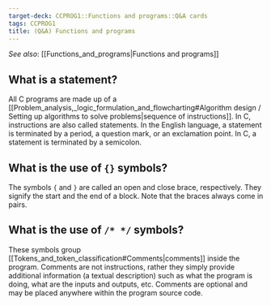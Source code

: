 ```yaml
---
target-deck: CCPROG1::Functions and programs::Q&A cards
tags: CCPROG1
title: (Q&A) Functions and programs
---
```


*See also*: [[Functions_and_programs|Functions and programs]]

## What is a statement?

All C programs are made up of a [[Problem_analysis,_logic_formulation_and_flowcharting#Algorithm design / Setting up algorithms to solve problems|sequence of instructions]]. In C, instructions are also called statements. In the English language, a statement is terminated by a period, a question mark, or an exclamation point. In C, a statement is terminated by a semicolon.

<!--ID: 1695033991224-->

## What is the use of `{}` symbols?

The symbols `{` and `}` are called an open and close brace, respectively. They signify the start and the end of a block. Note that the braces always come in pairs.

<!--ID: 1695033991230-->

## What is the use of `/* */` symbols?

These symbols group [[Tokens_and_token_classification#Comments|comments]] inside the program. Comments are not instructions, rather they simply provide additional information (a textual description) such as what the program is doing, what are the inputs and outputs, etc. Comments are optional and may be placed anywhere within the program source code.

<!--ID: 1695033991234-->
